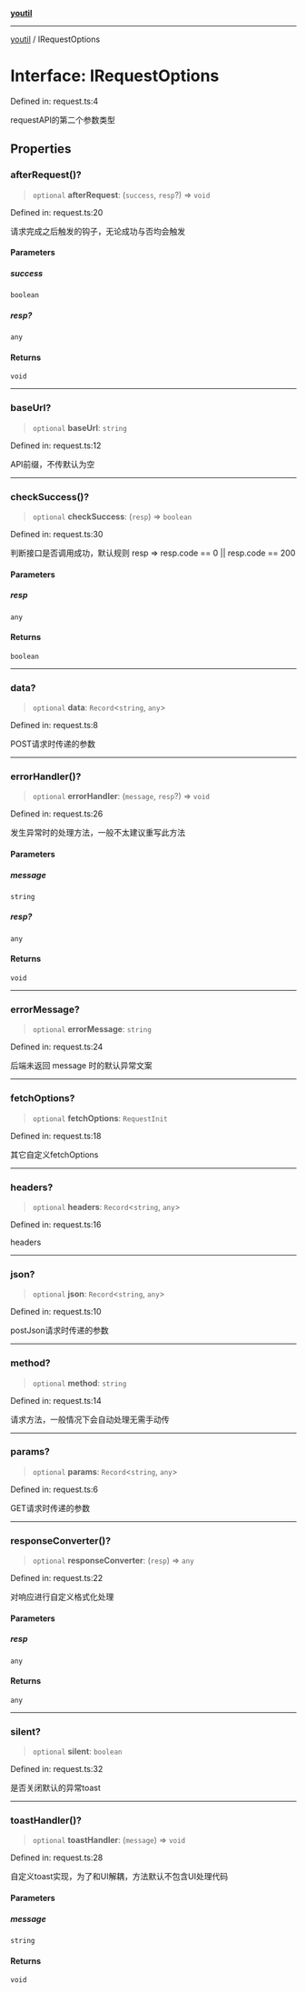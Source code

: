 [**youtil**](../README.md)

***

[youtil](../globals.md) / IRequestOptions

# Interface: IRequestOptions

Defined in: request.ts:4

requestAPI的第二个参数类型

## Properties

### afterRequest()?

> `optional` **afterRequest**: (`success`, `resp`?) => `void`

Defined in: request.ts:20

请求完成之后触发的钩子，无论成功与否均会触发

#### Parameters

##### success

`boolean`

##### resp?

`any`

#### Returns

`void`

***

### baseUrl?

> `optional` **baseUrl**: `string`

Defined in: request.ts:12

API前缀，不传默认为空

***

### checkSuccess()?

> `optional` **checkSuccess**: (`resp`) => `boolean`

Defined in: request.ts:30

判断接口是否调用成功，默认规则 resp => resp.code == 0 || resp.code == 200

#### Parameters

##### resp

`any`

#### Returns

`boolean`

***

### data?

> `optional` **data**: `Record`\<`string`, `any`\>

Defined in: request.ts:8

POST请求时传递的参数

***

### errorHandler()?

> `optional` **errorHandler**: (`message`, `resp`?) => `void`

Defined in: request.ts:26

发生异常时的处理方法，一般不太建议重写此方法

#### Parameters

##### message

`string`

##### resp?

`any`

#### Returns

`void`

***

### errorMessage?

> `optional` **errorMessage**: `string`

Defined in: request.ts:24

后端未返回 message 时的默认异常文案

***

### fetchOptions?

> `optional` **fetchOptions**: `RequestInit`

Defined in: request.ts:18

其它自定义fetchOptions

***

### headers?

> `optional` **headers**: `Record`\<`string`, `any`\>

Defined in: request.ts:16

headers

***

### json?

> `optional` **json**: `Record`\<`string`, `any`\>

Defined in: request.ts:10

postJson请求时传递的参数

***

### method?

> `optional` **method**: `string`

Defined in: request.ts:14

请求方法，一般情况下会自动处理无需手动传

***

### params?

> `optional` **params**: `Record`\<`string`, `any`\>

Defined in: request.ts:6

GET请求时传递的参数

***

### responseConverter()?

> `optional` **responseConverter**: (`resp`) => `any`

Defined in: request.ts:22

对响应进行自定义格式化处理

#### Parameters

##### resp

`any`

#### Returns

`any`

***

### silent?

> `optional` **silent**: `boolean`

Defined in: request.ts:32

是否关闭默认的异常toast

***

### toastHandler()?

> `optional` **toastHandler**: (`message`) => `void`

Defined in: request.ts:28

自定义toast实现，为了和UI解耦，方法默认不包含UI处理代码

#### Parameters

##### message

`string`

#### Returns

`void`
